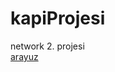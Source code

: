 # kapiProjesi

network 2. projesi  <br>
<a href="https://koserb.github.io/kapiProjesi/network/arayuz.html">arayuz</a>
